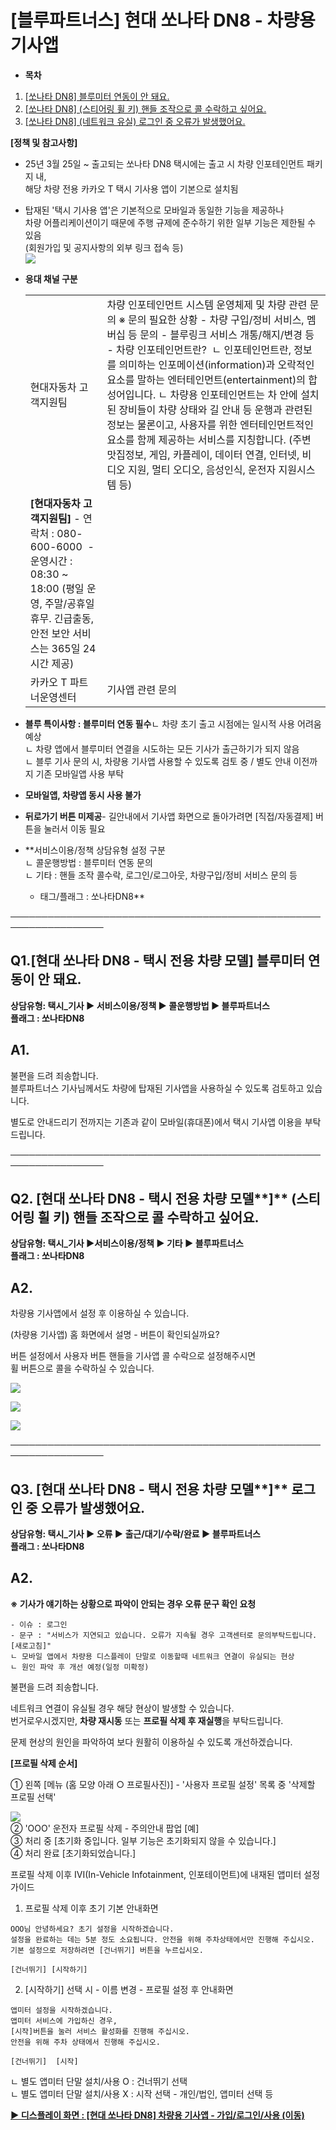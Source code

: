 # [블루파트너스] 현대 쏘나타 DN8 - 차량용 기사앱

* **목차**

1. [[쏘나타 DN8] 블루미터 연동이 안 돼요.](#h_01HYYR6DX64X35NR8RZ0XNKWH2)
2. [[쏘나타 DN8] (스티어링 휠 키) 핸들 조작으로 콜 수락하고 싶어요.](#01JQ5MHES4A6SDTH4WWY0MRCZY)
3. [[쏘나타 DN8] (네트워크 유실) 로그인 중 오류가 발생했어요.](#01JWFE9BXVTGNX7PZSYJ0E2BR2)

**[정책 및 참고사항]**

* 25년 3월 25일 ~ 출고되는 쏘나타 DN8 택시에는 출고 시 차량 인포테인먼트 패키지 내,   
  해당 차량 전용 카카오 T 택시 기사용 앱이 기본으로 설치됨
* 탑재된 '택시 기사용 앱'은 기본적으로 모바일과 동일한 기능을 제공하나  
  차량 어플리케이션이기 때문에 주행 규제에 준수하기 위한 일부 기능은 제한될 수 있음  
  (회원가입 및 공지사항의 외부 링크 접속 등)  
  ![](https://kakaomobilitysupport.zendesk.com/hc/article_attachments/44932247250201)
* ****응대 채널 구분****

  |  |  |
  | --- | --- |
  | 현대자동차 고객지원팀 | 차량 인포테인먼트 시스템 운영체제 및 차량 관련 문의  ※ 문의 필요한 상황 - 차량 구입/정비 서비스, 멤버십 등 문의 - 블루링크 서비스 개통/해지/변경 등 - 차량 인포테인먼트란?  ㄴ 인포테인먼트란, 정보를 의미하는 인포메이션(information)과 오락적인 요소를 말하는 엔터테인먼트(entertainment)의 합성어입니다. ㄴ 차량용 인포테인먼트는 차 안에 설치된 장비들이 차량 상태와 길 안내 등 운행과 관련된 정보는 물론이고, 사용자를 위한 엔터테인먼트적인 요소를 함께 제공하는 서비스를 지칭합니다. (주변 맛집정보, 게임, 카플레이, 데이터 연결, 인터넷, 비디오 지원, 멀티 오디오, 음성인식, 운전자 지원시스템 등) |
  | **[현대자동차 고객지원팀]** - 연락처 : 080-600-6000  - 운영시간 : 08:30 ~ 18:00 (평일 운영, 주말/공휴일 휴무. 긴급출동, 안전 보안 서비스는 365일 24시간 제공) |
  | 카카오 T  파트너운영센터 | 기사앱 관련 문의 |
* **블루 특이사항 : 블루미터 연동 필수**ㄴ 차량 초기 출고 시점에는 일시적 사용 어려움 예상  
  ㄴ 차량 앱에서 블루미터 연결을 시도하는 모든 기사가 출근하기가 되지 않음  
  ㄴ 블루 기사 문의 시, 차량용 기사앱 사용할 수 있도록 검토 중 / 별도 안내 이전까지 기존 모바일앱 사용 부탁
* **모바일앱, 차량앱 동시 사용 불가**
* **뒤로가기 버튼 미제공**- 길안내에서 기사앱 화면으로 돌아가려면 [직접/자동결제] 버튼을 눌러서 이동 필요
* **서비스이용/정책 상담유형 설정 구분  
  ㄴ 콜운행방법 : 블루미터 연동 문의  
  ㄴ 기타 : 핸들 조작 콜수락, 로그인/로그아웃, 차량구입/정비 서비스 문의 등  
  - 태그/플래그 : 쏘나타DN8**

─────────────────────────────────────────────────────────────────

**Q1.****[현대 쏘나타 DN8 - 택시 전용 차량 모델****]** **블루미터 연동이 안 돼요.**
------------------------------------------------------------

**상담유형: **택시\_기사 ▶ 서비스이용/정책 ▶ 콜운행방법 ▶ 블루파트너스  
플래그 : 쏘나타DN8****

**A1.**
-------

불편을 드려 죄송합니다.   
블루파트너스 기사님께서도 차량에 탑재된 기사앱을 사용하실 수 있도록 검토하고 있습니다.

별도로 안내드리기 전까지는 기존과 같이 모바일(휴대폰)에서 택시 기사앱 이용을 부탁드립니다.

─────────────────────────────────────────────────────────────────

**Q2.** **[현대 쏘나타 DN8 - 택시 전용 차량 모델****]** **(스티어링 휠 키) 핸들 조작으로 콜 수락하고 싶어요.**
-----------------------------------------------------------------------------

**상담유형: **택시\_기사 ▶서비스이용/정책 ▶ 기타 ▶ 블루파트너스  
플래그 : 쏘나타DN8****

**A2.**
-------

차량용 기사앱에서 설정 후 이용하실 수 있습니다.

(차량용 기사앱) 홈 화면에서 설명 - 버튼이 확인되실까요?

버튼 설정에서 사용자 버튼 핸들을 기사앱 콜 수락으로 설정해주시면   
휠 버튼으로 콜을 수락하실 수 있습니다.

![](https://kakaomobilitysupport.zendesk.com/hc/article_attachments/44932738683801)

![](https://kakaomobilitysupport.zendesk.com/hc/article_attachments/44932738689177)

![](https://kakaomobilitysupport.zendesk.com/hc/article_attachments/44933337890201)

─────────────────────────────────────────────────────────────────

**Q3.** **[현대 쏘나타 DN8 - 택시 전용 차량 모델****]** **로그인 중 오류가 발생했어요.**
---------------------------------------------------------------

**상담유형: **택시\_기사 ▶ 오류 ▶ 출근/대기/수락/완료 ▶ 블루파트너스  
플래그 : 쏘나타DN8****

**A2.**
-------

**※ 기사가 얘기하는 상황으로 파악이 안되는 경우 오류 문구 확인 요청**

```
- 이슈 : 로그인  
- 문구 : "서비스가 지연되고 있습니다. 오류가 지속될 경우 고객센터로 문의부탁드립니다.[새로고침]"  
ㄴ 모바일 앱에서 차량용 디스플레이 단말로 이동할때 네트워크 연결이 유실되는 현상  
ㄴ 원인 파악 후 개선 예정(일정 미확정)
```

불편을 드려 죄송합니다.

네트워크 연결이 유실될 경우 해당 현상이 발생할 수 있습니다.  
번거로우시겠지만, **차량 재시동** 또는 **프로필 삭제 후 재실행**을 부탁드립니다.

문제 현상의 원인을 파악하여 보다 원활히 이용하실 수 있도록 개선하겠습니다.

**[프로필 삭제 순서]**

① 왼쪽 [메뉴 (홈 모양 아래 ○ 프로필사진)] - '사용자 프로필 설정' 목록 중 '삭제할 프로필 선택'

![](https://kakaomobilitysupport.zendesk.com/hc/article_attachments/48003715635737)   
② 'OOO' 운전자 프로필 삭제 - 주의안내 팝업 [예]   
③ 처리 중 [초기화 중입니다. 일부 기능은 초기화되지 않을 수 있습니다.]   
④ 처리 완료 [초기화되었습니다.]

프로필 삭제 이후 IVI(In-Vehicle Infotainment, 인포테이먼트)에 내재된 앱미터 설정 가이드

1) 프로필 삭제 이후 초기 기본 안내화면

```
OOO님 안녕하세요? 초기 설정을 시작하겠습니다.   
설정을 완료하는 데는 5분 정도 소요됩니다. 안전을 위해 주차상태에서만 진행해 주십시오.  
기본 설정으로 저장하려면 [건너뛰기] 버튼을 누르십시오.  
  
[건너뛰기] [시작하기]
```

2) [시작하기] 선택 시 - 이름 변경 - 프로필 설정 후 안내화면

```
앱미터 설정을 시작하겠습니다.  
앱미터 서비스에 가입하신 경우,  
[시작]버튼을 눌러 서비스 활성화를 진행해 주십시오.  
안전을 위해 주차 상태에서 진행해 주십시오.  
  
[건너뛰기]  [시작]
```

ㄴ 별도 앱미터 단말 설치/사용 O : 건너뛰기 선택  
ㄴ 별도 앱미터 단말 설치/사용 X : 시작 선택 - 개인/법인, 앱미터 선택 등

**[▶ 디스플레이 화면 : [현대 쏘나타 DN8] 차량용 기사앱 - 가입/로그인/사용 (이동)](https://kakaomobilitysupport.zendesk.com/hc/ko/articles/44930175805593--%ED%98%84%EB%8C%80-%EC%8F%98%EB%82%98%ED%83%80-DN8-%EC%B0%A8%EB%9F%89%EC%9A%A9-%EA%B8%B0%EC%82%AC%EC%95%B1-%EA%B0%80%EC%9E%85-%EB%A1%9C%EA%B7%B8%EC%9D%B8-%EC%82%AC%EC%9A%A9)**